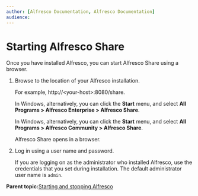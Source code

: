 ```yaml
---
author: [Alfresco Documentation, Alfresco Documentation]
audience: 
---
```


# Starting Alfresco Share

Once you have installed Alfresco, you can start Alfresco Share using a browser.

1.  Browse to the location of your Alfresco installation.

    For example, http://<your-host\>:8080/share.

    In Windows, alternatively, you can click the **Start** menu, and select **All Programs \> Alfresco Enterprise \> Alfresco Share**.

    In Windows, alternatively, you can click the **Start** menu, and select **All Programs \> Alfresco Community \> Alfresco Share**.

    Alfresco Share opens in a browser.

2.  Log in using a user name and password.

    If you are logging on as the administrator who installed Alfresco, use the credentials that you set during installation. The default administrator user name is `admin`.


**Parent topic:**[Starting and stopping Alfresco](../concepts/start-stop-intro.md)

